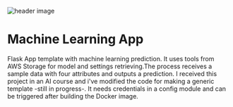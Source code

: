 ![header image](https://github.com/dm-cm/aws-ml-app/blob/master/mlflask.png)

# Machine Learning App

Flask App template with machine learning prediction. It uses tools from AWS Storage for model and settings retrieving.The process receives a sample data with four attributes and outputs a prediction.
I received this project in an AI course and i've modified the code for making a generic template -still in progress-.
It needs credentials in a config module and can be triggered after building the Docker image.


